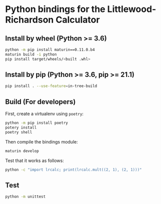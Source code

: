 # Python bindings for the Littlewood-Richardson Calculator

## Install by wheel (Python >= 3.6)

```sh
python -m pip install maturin==0.11.0.b4
maturin build -i python
pip install target/wheels/<built .whl>
```

## Install by pip (Python >= 3.6, pip >= 21.1)

```sh
pip install . --use-feature=in-tree-build
```

## Build (For developers)

First, create a virtualenv using `poetry`:

```sh
python -m pip install poetry
potery install
poetry shell
```

Then compile the bindings module:

```sh
maturin develop
```

Test that it works as follows:

```sh
python -c "import lrcalc; print(lrcalc.mult((2, 1), (2, 1)))"
```

## Test

```sh
python -m unittest
```
